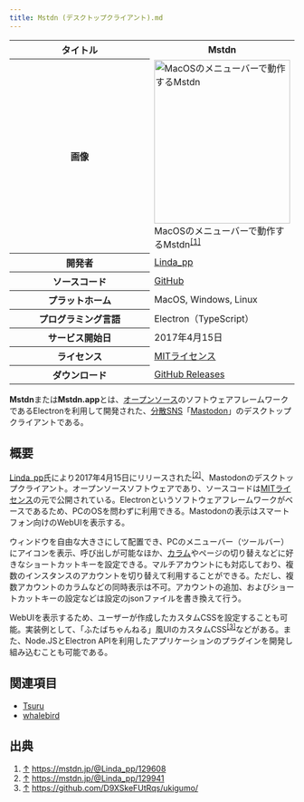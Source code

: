 ```yaml
---
title: Mstdn (デスクトップクライアント).md
---
```

<div>

<table>
<colgroup>
<col style="width: 50%" />
<col style="width: 50%" />
</colgroup>
<tbody>
<tr class="header">
<th>タイトル</th>
<th>Mstdn</th>
</tr>

<tr class="odd">
<th>画像</th>
<td><a href="/%E3%83%95%E3%82%A1%E3%82%A4%E3%83%AB:Mstdnapp-ss2017415.jpg" title="MacOSのメニューバーで動作するMstdn"><img src="/images/thumb/d/d7/Mstdnapp-ss2017415.jpg/240px-Mstdnapp-ss2017415.jpg" srcset="/images/d/d7/Mstdnapp-ss2017415.jpg 1.5x" width="240" height="289" alt="MacOSのメニューバーで動作するMstdn" /></a><br />
MacOSのメニューバーで動作するMstdn<sup><a href="#cite_note-1">[1]</a></sup></td>
</tr>
<tr class="even">
<th scope="row">開発者</th>
<td><a href="https://mstdn.jp/@Linda_pp" rel="nofollow">Linda_pp</a></td>
</tr>
<tr class="odd">
<th scope="row">ソースコード</th>
<td><a href="https://github.com/rhysd/Mstdn" rel="nofollow">GitHub</a></td>
</tr>
<tr class="even">
<th scope="row">プラットホーム</th>
<td>MacOS, Windows, Linux</td>
</tr>
<tr class="odd">
<th scope="row">プログラミング言語</th>
<td>Electron（TypeScript）</td>
</tr>
<tr class="even">
<th scope="row">サービス開始日</th>
<td>2017年4月15日</td>
</tr>
<tr class="odd">
<th scope="row">ライセンス</th>
<td><a href="/MIT%E3%83%A9%E3%82%A4%E3%82%BB%E3%83%B3%E3%82%B9" title="MITライセンス">MITライセンス</a></td>
</tr>
<tr class="even">
<th scope="row">ダウンロード</th>
<td><a href="https://github.com/rhysd/Mstdn/releases" rel="nofollow">GitHub Releases</a></td>
</tr>
</tbody>
</table>

  
**Mstdn**または**Mstdn.app**とは、[オープンソース](/%E3%82%AA%E3%83%BC%E3%83%97%E3%83%B3%E3%82%BD%E3%83%BC%E3%82%B9 "オープンソース")のソフトウェアフレームワークであるElectronを利用して開発された、[分散SNS](/%E5%88%86%E6%95%A3SNS "分散SNS")「[Mastodon](/Mastodon "Mastodon")」のデスクトップクライアントである。

## 概要

<a href="https://mstdn.jp/@Linda_pp" rel="nofollow">Linda_pp</a>氏により2017年4月15日にリリースされた<sup>[\[2\]](#cite_note-2)</sup>、Mastodonのデスクトップクライアント。オープンソースソフトウェアであり、ソースコードは[MITライセンス](/MIT%E3%83%A9%E3%82%A4%E3%82%BB%E3%83%B3%E3%82%B9 "MITライセンス")の元で公開されている。Electronというソフトウェアフレームワークがベースであるため、PCのOSを問わずに利用できる。Mastodonの表示はスマートフォン向けのWebUIを表示する。

ウィンドウを自由な大きさにして配置でき、PCのメニューバー（ツールバー）にアイコンを表示、呼び出しが可能なほか、[カラム](/%E3%82%AB%E3%83%A9%E3%83%A0 "カラム")やページの切り替えなどに好きなショートカットキーを設定できる。マルチアカウントにも対応しており、複数のインスタンスのアカウントを切り替えて利用することができる。ただし、複数アカウントのカラムなどの同時表示は不可。アカウントの追加、およびショートカットキーの設定などは設定のjsonファイルを書き換えて行う。

WebUIを表示するため、ユーザーが作成したカスタムCSSを設定することも可能。実装例として、「ふたばちゃんねる」風UIのカスタムCSS<sup>[\[3\]](#cite_note-3)</sup>などがある。また、Node.JSとElectron APIを利用したアプリケーションのプラグインを開発し組み込むことも可能である。

## 関連項目

-   [Tsuru](/Tsuru "Tsuru")
-   [whalebird](/Whalebird "Whalebird")

## 出典

<div>

1.  [↑](#cite_ref-1) <a href="https://mstdn.jp/@Linda_pp/129608" rel="nofollow">https://mstdn.jp/@Linda_pp/129608</a>
2.  [↑](#cite_ref-2) <a href="https://mstdn.jp/@Linda_pp/129941" rel="nofollow">https://mstdn.jp/@Linda_pp/129941</a>
3.  [↑](#cite_ref-3) <a href="https://github.com/D9XSkeFUtRqs/ukigumo/" rel="nofollow">https://github.com/D9XSkeFUtRqs/ukigumo/</a>

</div>

</div>
